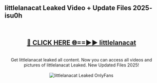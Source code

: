 <h2>littlelanacat Leaked Video + Update Files 2025- isu0h</h2>
<br>
<div align="center">
<h2><a href="https://libra.edu.pl?littlelanacat" rel="nofollow">🔴 CLICK HERE 🌐==►► littlelanacat</a></h2>
<br>
Get littlelanacat leaked all content. Now you can access all videos and pictures of littlelanacat Leaked. New Updated Files 2025!
<br>
<br>
<a href="https://libra.edu.pl?littlelanacat" rel="nofollow" data-target="animated-image.originalLink"><img src="https://i.ibb.co.com/WyWwxjT/player-gif2.gif" alt="littlelanacat Leaked OnlyFans" style="max-width: 100%; display: inline-block;" data-target="animated-image.originalImage"></a>
</div>
<br>